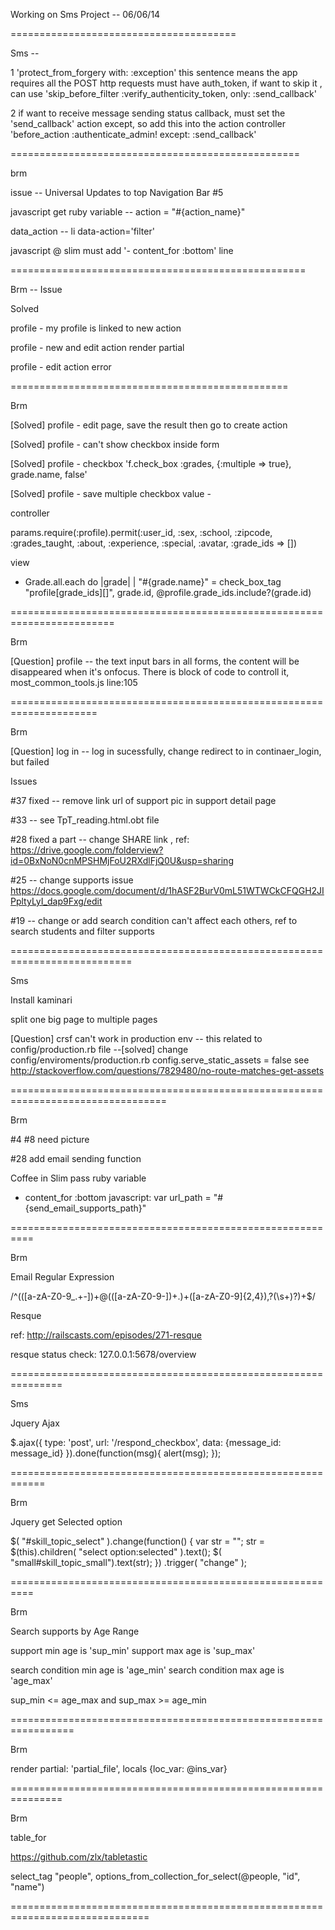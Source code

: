 Working on Sms Project -- 06/06/14

=======================================

Sms -- 

1 'protect_from_forgery with: :exception' this sentence means the app requires all the POST http requests must have auth_token, if want to skip it , can use 'skip_before_filter :verify_authenticity_token, only: :send_callback'

2  if want to receive message sending status callback, must set the 'send_callback' action except, so add this into the action controller 'before_action :authenticate_admin! except: :send_callback'

==================================================

brm

issue -- Universal Updates to top Navigation Bar #5

javascript get ruby variable -- action = "#{action_name}"

data_action -- li data-action='filter'

javascript @ slim must add '- content_for :bottom' line

===================================================

Brm -- Issue

Solved

profile - my profile is linked to new action

profile - new and edit action render partial

profile - edit action error

================================================

Brm

[Solved] profile - edit page, save the result then go to create action

[Solved] profile - can't show checkbox inside form

[Solved] profile - checkbox 'f.check_box :grades, {:multiple => true}, grade.name, false'

[Solved] profile - save multiple checkbox value -     

controller 

params.require(:profile).permit(:user_id, :sex, :school,
                                    :zipcode, :grades_taught, :about,
                                    :experience, :special, :avatar, :grade_ids => [])

view

- Grade.all.each do |grade|
  | "#{grade.name}"
  = check_box_tag "profile[grade_ids][]", grade.id, @profile.grade_ids.include?(grade.id)              

========================================================================

Brm

[Question] profile -- the text input bars in all forms, the content will be disappeared when it's onfocus. There is block of code to controll it, most_common_tools.js line:105
 
=====================================================================

Brm

[Question] log in -- log in sucessfully, change redirect to in continaer_login, but failed

Issues

#37 fixed -- remove link url of support pic in support detail page

#33 -- see TpT_reading.html.obt file

#28 fixed a part -- change SHARE link , ref: https://drive.google.com/folderview?id=0BxNoN0cnMPSHMjFoU2RXdlFjQ0U&usp=sharing

#25 -- change supports issue https://docs.google.com/document/d/1hASF2BurV0mL51WTWCkCFQGH2JIPpltyLyI_dap9Fxg/edit

#19 -- change or add search condition can't affect each others, ref to search students and filter supports

===========================================================================

Sms 

Install kaminari

split one big page to multiple pages

[Question] crsf can't work in production env -- this related to config/production.rb file
	--[solved] change config/enviroments/production.rb config.serve_static_assets = false
	see http://stackoverflow.com/questions/7829480/no-route-matches-get-assets

=================================================================================

Brm 

#4 #8 need picture

#28 add email sending function

Coffee in Slim pass ruby variable
- content_for :bottom
  javascript:
    var url_path = "#{send_email_supports_path}"

==========================================================

Brm

Email Regular Expression

/^(([a-zA-Z0-9_.+-])+\@(([a-zA-Z0-9-])+\.)+([a-zA-Z0-9]{2,4}),?(\s+)?)+$/    

Resque

ref: http://railscasts.com/episodes/271-resque

resque status check: 127.0.0.1:5678/overview

===============================================================

Sms

Jquery Ajax

$.ajax({
      type: 'post',
      url: '/respond_checkbox',
      data: {message_id: message_id}
    }).done(function(msg){
      alert(msg);
    });

============================================================

Brm

Jquery get Selected option

$( "#skill_topic_select" ).change(function() {
        var str = "";
        str = $(this).children( "select option:selected" ).text();
        $( "small#skill_topic_small").text(str);
      })
      .trigger( "change" ); 

==========================================================

Brm

Search supports by Age Range 

support min age is 'sup_min'
support max age is 'sup_max'

search condition min age is 'age_min'
search condition max age is 'age_max'

sup_min <= age_max and sup_max >= age_min

=================================================================

Brm

render partial: 'partial_file', locals {loc_var: @ins_var}

===============================================================

Brm

table_for

https://github.com/zlx/tabletastic


select_tag "people", options_from_collection_for_select(@people, "id", "name")

==============================================================================

